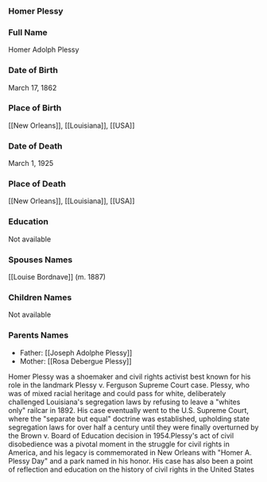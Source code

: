 ### Homer Plessy

### Full Name

Homer Adolph Plessy

### Date of Birth

March 17, 1862

### Place of Birth

[[New Orleans]], [[Louisiana]], [[USA]]

### Date of Death

March 1, 1925

### Place of Death

[[New Orleans]], [[Louisiana]], [[USA]]

### Education

Not available

### Spouses Names

[[Louise Bordnave]] (m. 1887)

### Children Names

Not available

### Parents Names

- Father: [[Joseph Adolphe Plessy]]
- Mother: [[Rosa Debergue Plessy]]

Homer Plessy was a shoemaker and civil rights activist best known for his role in the landmark Plessy v. Ferguson Supreme Court case. Plessy, who was of mixed racial heritage and could pass for white, deliberately challenged Louisiana's segregation laws by refusing to leave a "whites only" railcar in 1892. His case eventually went to the U.S. Supreme Court, where the "separate but equal" doctrine was established, upholding state segregation laws for over half a century until they were finally overturned by the Brown v. Board of Education decision in 1954.Plessy's act of civil disobedience was a pivotal moment in the struggle for civil rights in America, and his legacy is commemorated in New Orleans with "Homer A. Plessy Day" and a park named in his honor. His case has also been a point of reflection and education on the history of civil rights in the United States